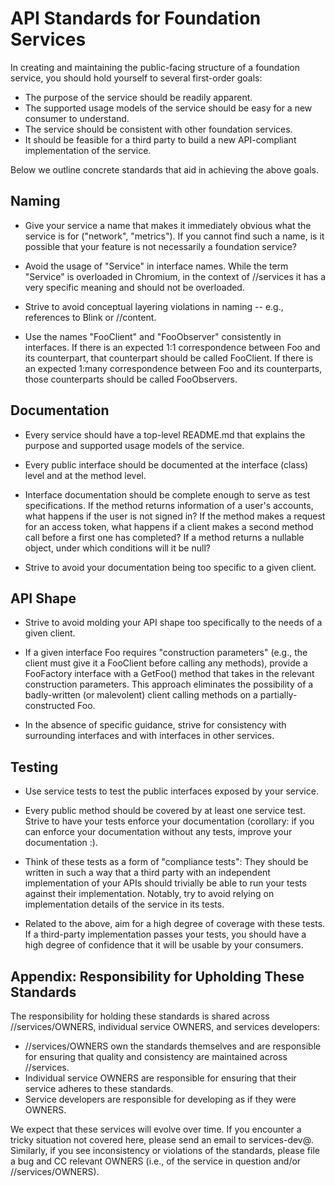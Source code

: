# API Standards for Foundation Services

In creating and maintaining the public-facing structure of a foundation service,
you should hold yourself to several first-order goals:

* The purpose of the service should be readily apparent.
* The supported usage models of the service should be easy for a new
  consumer to understand.
* The service should be consistent with other foundation services.
* It should be feasible for a third party to build a new API-compliant
  implementation of the service.

Below we outline concrete standards that aid in achieving the above goals.

## Naming

* Give your service a name that makes it immediately obvious what the service is
for ("network", "metrics"). If you cannot find such a name, is it possible that
your feature is not necessarily a foundation service?

* Avoid the usage of "Service" in interface names. While the term "Service" is
  overloaded in Chromium, in the context of //services it has a very specific
  meaning and should not be overloaded.

* Strive to avoid conceptual layering violations in naming -- e.g., references
  to Blink or //content.

* Use the names "FooClient" and "FooObserver" consistently in interfaces. If
  there is an expected 1:1 correspondence between Foo and its counterpart, that
  counterpart should be called FooClient. If there is an expected 1:many
  correspondence between Foo and its counterparts, those counterparts should be
  called FooObservers.

## Documentation

* Every service should have a top-level README.md that explains the purpose and
  supported usage models of the service.

* Every public interface should be documented at the interface (class) level and
  at the method level.

* Interface documentation should be complete enough to serve as test
  specifications. If the method returns information of a user's accounts, what
  happens if the user is not signed in? If the method makes a request for an
  access token, what happens if a client makes a second method call before a
  first one has completed?  If a method returns a nullable object, under which
  conditions will it be null?

* Strive to avoid your documentation being too specific to a given client.

## API Shape

* Strive to avoid molding your API shape too specifically to the needs of a
  given client.

* If a given interface Foo requires "construction parameters" (e.g., the client
  must give it a FooClient before calling any methods), provide a FooFactory
  interface with a GetFoo() method that takes in the relevant construction
  parameters. This approach eliminates the possibility of a badly-written (or
  malevolent) client calling methods on a partially-constructed Foo.

* In the absence of specific guidance, strive for consistency with surrounding
  interfaces and with interfaces in other services.

## Testing

* Use service tests to test the public interfaces exposed by your service.

* Every public method should be covered by at least one service test. Strive
  to have your tests enforce your documentation (corollary: if you can enforce
  your documentation without any tests, improve your documentation :).

* Think of these tests as a form of "compliance tests": They should be written
  in such a way that a third party with an independent implementation of your
  APIs should trivially be able to run your tests against their implementation.
  Notably, try to avoid relying on implementation details of the service in its
  tests.

* Related to the above, aim for a high degree of coverage with these tests. If a
  third-party implementation passes your tests, you should have a high degree of
  confidence that it will be usable by your consumers.

## Appendix: Responsibility for Upholding These Standards

The responsibility for holding these standards is shared across
//services/OWNERS, individual service OWNERS, and services developers:

* //services/OWNERS own the standards themselves and are responsible for
  ensuring that quality and consistency are maintained across //services.
* Individual service OWNERS are responsible for ensuring that their service
  adheres to these standards.
* Service developers are responsible for developing as if they were OWNERS.

We expect that these services will evolve over time. If you encounter a tricky
situation not covered here, please send an email to services-dev@. Similarly, if
you see inconsistency or violations of the standards, please file a bug and CC
relevant OWNERS (i.e., of the service in question and/or //services/OWNERS).
